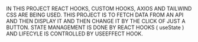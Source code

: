 IN THIS PROJECT REACT HOOKS, CUSTOM HOOKS, AXIOS AND TAILWIND CSS ARE BEING USED.
THIS PROJECT IS TO FETCH DATA FROM AN API AND THEN DISPLAY IT AND THEN CHANGE IT BY THE CLICK OF JUST A BUTTON.
STATE MANAGEMENT IS DONE BY REACT HOOKS ( useState ) AND LIFECYLE IS CONTROLLED BY USEEFFECT HOOK.
